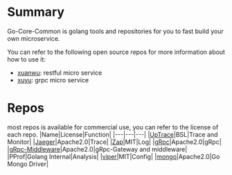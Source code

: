 # Summary
Go-Core-Common is golang tools and repositories for you to fast build your own microservice.

You can refer to the following open source repos for more information about how to use it:
- [xuanwu](https://github.com/ExcitingFrog/xuanwu): restful micro service
- [xuyu](https://github.com/ExcitingFrog/xuyu): grpc micro service

# Repos
most repos is available for commercial use, you can refer to the license of each repo.
|Name|License|Function|
|---|---|---|
|[UpTrace](https://github.com/uptrace/uptrace)|BSL|Trace and Monitor|
|[Jaeger](https://github.com/jaegertracing/jaeger)|Apache2.0|Trace|
|[Zap](https://github.com/uber-go/zap)|MIT|Log|
|[gRpc](https://github.com/grpc/grpc-go)|Apache2.0|gRpc|
|[gRpc-Middleware](https://github.com/grpc-ecosystem/go-grpc-middleware)|Apache2.0|gRpc-Gateway and middleware|
|PProf|Golang Internal|Analysis|
|[viper](https://github.com/spf13/viper)|MIT|Config|
|[mongo](https://github.com/mongodb/mongo-go-driver)|Apache2.0|Go Mongo Driver|
